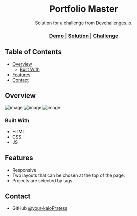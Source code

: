 <!-- Please update value in the {}  -->

<h1 align="center">Portfolio Master</h1>

<div align="center">
   Solution for a challenge from  <a href="http://devchallenges.io" target="_blank">Devchallenges.io</a>.
</div>

<div align="center">
  <h3>
    <a href="https://{your-demo-link.your-domain}">
      Demo
    </a>
    <span> | </span>
    <a href="https://{your-url-to-the-solution}">
      Solution
    </a>
    <span> | </span>
    <a href="https://devchallenges.io/challenges/5ZnOYsSXM24JWnCsNFlt">
      Challenge
    </a>
  </h3>
</div>

<!-- TABLE OF CONTENTS -->

## Table of Contents

- [Overview](#overview)
  - [Built With](#built-with)
- [Features](#features)
- [Contact](#contact)

<!-- OVERVIEW -->

## Overview

![image](https://user-images.githubusercontent.com/91703674/158040603-139cf853-619d-43bf-ad8a-cca3c640acdf.png)
![image](https://user-images.githubusercontent.com/91703674/158040614-87b4f74f-a755-4cab-89be-7642fa4172e9.png)
![image](https://user-images.githubusercontent.com/91703674/158040635-84623376-16a4-4b11-ae6f-b54df6212a4a.png)

### Built With

<!-- This section should list any major frameworks that you built your project using. Here are a few examples.-->

- HTML
- CSS
- JS

## Features

<!-- List the features of your application or follow the template. Don't share the figma file here :) -->

- Responsive
- Two layouts that can be chosen at the top of the page.
- Projects are selected by tags

## Contact
- GitHub [@your-kaioPratess](https://github.com/KaioPratess)

